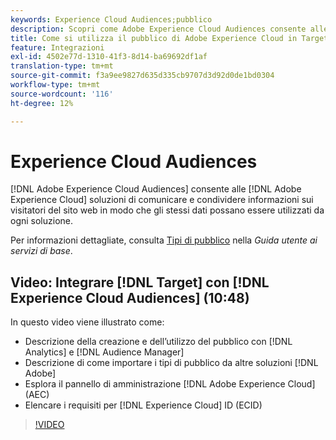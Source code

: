 ```yaml
---
keywords: Experience Cloud Audiences;pubblico
description: Scopri come Adobe Experience Cloud Audiences consente alle soluzioni di Experience Cloud di comunicare e condividere informazioni sui visitatori del sito web con altre soluzioni di Adobe.
title: Come si utilizza il pubblico di Adobe Experience Cloud in Target?
feature: Integrazioni
exl-id: 4502e77d-1310-41f3-8d14-ba69692df1af
translation-type: tm+mt
source-git-commit: f3a9ee9827d635d335cb9707d3d92d0de1bd0304
workflow-type: tm+mt
source-wordcount: '116'
ht-degree: 12%

---
```


# Experience Cloud Audiences

[!DNL Adobe Experience Cloud Audiences] consente alle  [!DNL Adobe Experience Cloud] soluzioni di comunicare e condividere informazioni sui visitatori del sito web in modo che gli stessi dati possano essere utilizzati da ogni soluzione.

Per informazioni dettagliate, consulta [Tipi di pubblico](https://experienceleague.adobe.com/docs/core-services/interface/audiences/audience-library.html?lang=it) nella *Guida utente ai servizi di base*.

## Video: Integrare [!DNL Target] con [!DNL Experience Cloud Audiences] (10:48)

In questo video viene illustrato come:

* Descrizione della creazione e dell’utilizzo del pubblico con [!DNL Analytics] e [!DNL Audience Manager]
* Descrizione di come importare i tipi di pubblico da altre soluzioni [!DNL Adobe]
* Esplora il pannello di amministrazione [!DNL Adobe Experience Cloud] (AEC)
* Elencare i requisiti per [!DNL Experience Cloud] ID (ECID)

>[!VIDEO](https://video.tv.adobe.com/v/35152)
